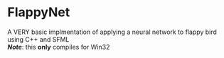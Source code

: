 # FlappyNet
A VERY basic implmentation of applying a neural network to flappy bird using C++ and SFML  
***Note***: this **only** compiles for Win32
